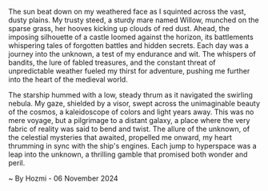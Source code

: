 
The sun beat down on my weathered face as I squinted across the vast, dusty plains. My trusty steed, a sturdy mare named Willow, munched on the sparse grass, her hooves kicking up clouds of red dust. Ahead, the imposing silhouette of a castle loomed against the horizon, its battlements whispering tales of forgotten battles and hidden secrets. Each day was a journey into the unknown, a test of my endurance and wit. The whispers of bandits, the lure of fabled treasures, and the constant threat of unpredictable weather fueled my thirst for adventure, pushing me further into the heart of the medieval world. 

The starship hummed with a low, steady thrum as it navigated the swirling nebula. My gaze, shielded by a visor, swept across the unimaginable beauty of the cosmos, a kaleidoscope of colors and light years away. This was no mere voyage, but a pilgrimage to a distant galaxy, a place where the very fabric of reality was said to bend and twist.  The allure of the unknown, of the celestial mysteries that awaited, propelled me onward, my heart thrumming in sync with the ship's engines. Each jump to hyperspace was a leap into the unknown, a thrilling gamble that promised both wonder and peril. 

~ By Hozmi - 06 November 2024
